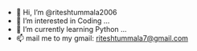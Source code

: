 - 👋 Hi, I’m @riteshtummala2006
- 👀 I’m interested in Coding ...
- 🌱 I’m currently learning Python ...
- 📫 mail me to my gmail: riteshtummala7@gmail.com


<!---
riteshtummala2006/riteshtummala2006 is a ✨ special ✨ repository because its `README.md` (this file) appears on your GitHub profile.
You can click the Preview link to take a look at your changes.
--->
